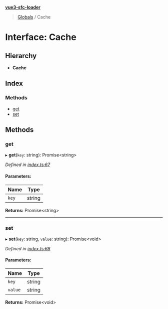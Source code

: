 **[vue3-sfc-loader](../README.md)**

> [Globals](../README.md) / Cache

# Interface: Cache

## Hierarchy

* **Cache**

## Index

### Methods

* [get](cache.md#get)
* [set](cache.md#set)

## Methods

### get

▸ **get**(`key`: string): Promise\<string>

*Defined in [index.ts:67](https://github.com/FranckFreiburger/vue3-sfc-loader/blob/b2f09c7/src/index.ts#L67)*

#### Parameters:

Name | Type |
------ | ------ |
`key` | string |

**Returns:** Promise\<string>

___

### set

▸ **set**(`key`: string, `value`: string): Promise\<void>

*Defined in [index.ts:68](https://github.com/FranckFreiburger/vue3-sfc-loader/blob/b2f09c7/src/index.ts#L68)*

#### Parameters:

Name | Type |
------ | ------ |
`key` | string |
`value` | string |

**Returns:** Promise\<void>

